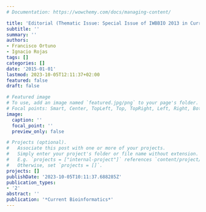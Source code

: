 ```yaml
---
# Documentation: https://wowchemy.com/docs/managing-content/

title: 'Editorial (Thematic Issue: Special Issue of IWBBIO 2013 in Current Bioinformatics)'
subtitle: ''
summary: ''
authors:
- Francisco Ortuno
- Ignacio Rojas
tags: []
categories: []
date: '2015-01-01'
lastmod: 2023-10-05T12:11:37+02:00
featured: false
draft: false

# Featured image
# To use, add an image named `featured.jpg/png` to your page's folder.
# Focal points: Smart, Center, TopLeft, Top, TopRight, Left, Right, BottomLeft, Bottom, BottomRight.
image:
  caption: ''
  focal_point: ''
  preview_only: false

# Projects (optional).
#   Associate this post with one or more of your projects.
#   Simply enter your project's folder or file name without extension.
#   E.g. `projects = ["internal-project"]` references `content/project/deep-learning/index.md`.
#   Otherwise, set `projects = []`.
projects: []
publishDate: '2023-10-05T10:11:37.688285Z'
publication_types:
- '2'
abstract: ''
publication: '*Current Bioinformatics*'
---
```

